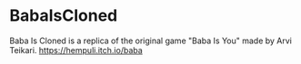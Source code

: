 # BabaIsCloned
Baba Is Cloned is a replica of the original game "Baba Is You" made by Arvi Teikari. https://hempuli.itch.io/baba
